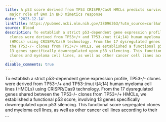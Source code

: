 ```yaml
---
title: A p53 score derived from TP53 CRISPR/Cas9 HMCLs predicts survival and reveals
  major role of BAX in BH3 mimetics response
date: '2023-12-14'
linkTitle: https://pubmed.ncbi.nlm.nih.gov/38096363/?utm_source=curl&utm_medium=rss&utm_campaign=journals&utm_content=7603509&fc=None&ff=20231215170556&v=2.18.0
source: Blood
description: To establish a strict p53-dependent gene expression profile, TP53-/-
  clones were derived from TP53+/+ and TP53-/mut t(4;14) human myeloma cell lines
  (HMCLs) using CRISPR/Cas9 technology. From the 17 dysregulated genes shared between
  the TP53-/- clones from TP53+/+ HMCLs, we established a functional p53 score, involving
  13 genes specifically downregulated upon p53 silencing. This functional score segregated
  clones and myeloma cell lines, as well as other cancer cell lines according to their
  ...
disable_comments: true
---
```

To establish a strict p53-dependent gene expression profile, TP53-/- clones were derived from TP53+/+ and TP53-/mut t(4;14) human myeloma cell lines (HMCLs) using CRISPR/Cas9 technology. From the 17 dysregulated genes shared between the TP53-/- clones from TP53+/+ HMCLs, we established a functional p53 score, involving 13 genes specifically downregulated upon p53 silencing. This functional score segregated clones and myeloma cell lines, as well as other cancer cell lines according to their ...